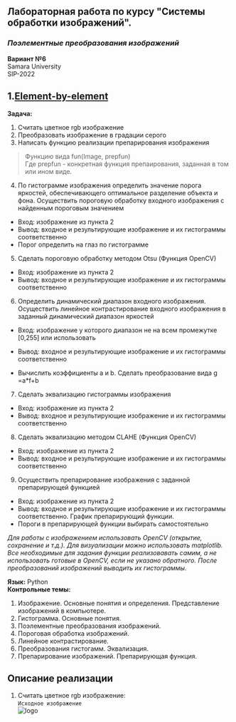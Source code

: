 ## Лабораторная работа по курсу "Системы обработки изображений".<br/>
### *Поэлементные преобразования изображений* <br/>
**Вариант №6** <br/>
Samara University <br/>
SIP-2022

## 1.[Element-by-element](https://github.com/Dark-MonkGI/ImageProcessing_SAMARA_UNIVERSITY/blob/main/1.%20Element-by-element_image_transformations/IP_6131-010402D_Griaznov_I_%E2%84%961.ipynb)

**Задача:** <br/>
1. Считать цветное rgb изображение
2. Преобразовать изображение в градации серого
3. Написать функцию реализации препарирования изображения

> Функцию вида fun(Image, prepfun)  
Где prepfun  - конкретная функция препаирования, заданная в том или ином виде.
4. По гистограмме изображения определить значение порога яркостей, обеспечивающего оптимальное разделение объекта и фона. Осуществить пороговую обработку входного изображения с найденным пороговым значением
  *   Вход: изображение из пункта 2
  *   Вывод: входное и результирующие изображение и их гистограммы соответственно
  *   Порог определить на глаз по гистограмме
5. Сделать пороговую обработку методом Otsu (Функция OpenCV)
  *   Вход: изображение из пункта 2
  *   Вывод: входное и результирующие изображение и их гистограммы соответственно
6. Определить динамический диапазон входного изображения. Осуществить линейное контрастирование входного изображения в заданный динамический диапазон яркостей
  *   Вход: изображение у которого диапазон не на всем промежутке [0,255] или использовать 

*   Вывод: входное и результирующие изображение и их гистограммы соответственно
  *   Вычислить коэффициенты a и b. Сделать преобразование вида g =a*f+b
7. Сделать эквализацию гистограммы изображения
  *   Вход: изображение из пункта 2
  *   Вывод: входное и результирующие изображение и их гистограммы соответственно
8. Сделать эквализацию методом CLAHE (Функция OpenCV)
  *   Вход: изображение из пункта 2
  *   Вывод: входное и результирующие изображение и их гистограммы соответственно
9. Осуществить препарирование изображения с заданной препарирующей функцией
  *   Вход: изображение из пункта 2
  *   Вывод: входное и результирующие изображение и их гистограммы соответственно. График препарирующий функции.
  *   Пороги в препарирующей функции выбирать самостоятельно
  
    
    
*Для работы с изображением использовать OpenCV (открытие, сохранение и т.д.). Для визуализации можно использовать matplotlib. Все необходимые для задания функции реализовавать самим, а не использовать готовые в OpenCV, если не указано обратного. После преобразований изображений выводить их гистограммы.*

**Язык:** Python <br/> 
**Контрольные темы:**

1. Изображение. Основные понятия и определения. Представление изображений
в компьютере.
2. Гистограмма. Основные понятия.
3. Поэлементные преобразования изображений.
4. Пороговая обработка изображений.
5. Линейное контрастирование. 
6. Преобразования гистогамм. Эквализация.
7. Препарирование изображений. Препарирующая функция.

##  **Описание реализации** 
1. Считать цветное rgb изображение: <br/> 
`Исходное изображение`<br/> 
![logo](https://github.com/Dark-MonkGI/ImageProcessing_SAMARA_UNIVERSITY) <br/> 
<br/>
<br/>

